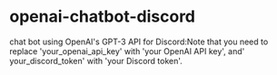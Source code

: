 # openai-chatbot-discord
 chat bot using OpenAI's GPT-3 API for Discord:Note that you need to replace 'your_openai_api_key' with 'your OpenAI API key', and' your_discord_token' with 'your Discord token'.
